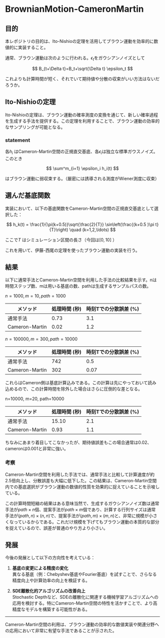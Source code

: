 
# BrownianMotion-CameronMartin

## 目的
本レポジトリの目的は、Ito-Nishioの定理を活用してブラウン運動を効率的に数値的に実装すること。

通常、ブラウン運動は次のように行われる。$`\epsilon_t`$をガウシアンノイズとして

$$
B_{t+\Delta t}=B_t+\sqrt{\Delta t} \epsilon_t
$$

これよりも計算時間が短く、それでいて期待値や分散の収束がいい方法はないだろうか。


## Ito-Nishioの定理  
Ito-Nishioの定理は、ブラウン運動の確率測度の変換を通じて、新しい確率過程を生成する手法を提供する。この定理を利用することで、ブラウン運動の効率的なサンプリングが可能となる。

### statement
各$`h_i`$ はCameron-Martin空間の正規直交基底、各$`\epsilon_i`$は独立な標準ガウスノイズ。このとき

$$
\sum^m_{i=1} \epsilon_i h_i(t)
$$

はブラウン運動に弱収束する。（厳密には誘導される測度がWiener測度に収束）

## 選んだ基底関数
実装において、以下の基底関数をCameron-Martin空間の正規直交基底として選択した：

$$
h_k(t) = \frac{1}{\pi(k+0.5)}\sqrt{\frac{2}{T}} \sin\left(\frac{(k+0.5 )\pi t}{T}\right) \quad (k=1,2,\ldots)
$$

ここで$`T`$ はシミュレーション区間の長さ（今回は$`[0,10]`$ ）

これを用いて、伊藤-西尾の定理を使ったブラウン運動の実装を行う。

## 結果
以下に通常手法とCameron-Martin空間を利用した手法の比較結果を示す。nは時間ステップ数、mは用いる基底の数、pathは生成するサンプルパスの数。

$`n=1000, m=10, path=1000`$ 

| メソッド       | 処理時間 (秒) | 時刻Tでの分散誤差 (%) |
|----------------|---------------|--------------|
| 通常手法       | 0.73         | 3.1           |
| Cameron-Martin | 0.02           | 1.2       |


$`n=100000, m=300, path=10000`$ 

| メソッド       | 処理時間 (秒) | 時刻Tでの分散誤差 (%) |
|----------------|---------------|--------------|
| 通常手法       | 742           | 0.5          |
| Cameron-Martin | 302           | 0.07         |

これらはCameron側は基底計算込みである。この計算は先にやっておいて読み込めるので、この計算時間を除外した場合はさらに圧倒的な差となる。

n=10000, m=20, path=10000

| メソッド       | 処理時間 (秒) | 時刻Tでの分散誤差 (%) |
|----------------|---------------|--------------|
| 通常手法       | 15.10           | 2.1          |
| Cameron-Martin | 0.93           | 1.1         |

ちなみにあまり着目してこなかったが、期待値誤差もこの場合通常は0.02、cameronは0.001と非常に強い。



### 考察
Cameron-Martin空間を利用した手法では、通常手法と比較して計算速度が約2.5倍向上し、分散誤差も大幅に低下した。この結果は、Cameron-Martin空間内での基底選択がブラウン運動の数値的性質を効果的に捉えていることを示唆している。

この計算時間短縮の結果はある意味当然で、生成するガウシアンノイズ数は通常手法が$`path\times n`$個、提案手法が$`path\times m`$個であり、計算する行列サイズは通常手法が$`(path,n)\times(n,n)`$で、提案手法が$`(path,m)\times (m,n)`$と、非常に規模が小さくなっているからである。これだけ規模を下げてもブラウン運動の本質的な部分を捉えているので、誤差が普通のやり方より小さい。

## 発展
今後の発展として以下の方向性を考えている：
1. **基底の変更による精度の変化**  
   異なる基底（例：Chebyshev基底やFourier基底）を試すことで、さらなる精度向上や計算効率の向上を検証する。

2. **SDE離散化的アルゴリズムの改善向上**  
   Stochastic Depthなど、SDEの離散化に関連する機械学習アルゴリズムへの応用を検討する。特にCameron-Martin空間の特性を活かすことで、より高精度なモデルを構築する可能性がある。

---

Cameron-Martin空間の利用は、ブラウン運動の効率的な数値実装や関連分野への応用において非常に有望な手法であることが示された。
